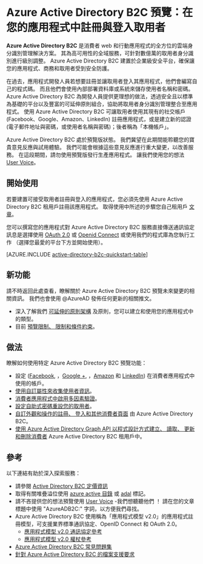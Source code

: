 <properties
    pageTitle="Azure Active Directory B2C 預覽：概觀 | Microsoft Azure"
    description="使用 Azure Active Directory B2C 開發取用者導向應用程式"
    services="active-directory-b2c"
    documentationCenter=""
    authors="swkrish"
    manager="msmbaldwin"
    editor=""/>

<tags
    ms.service="active-directory-b2c"
    ms.workload="identity"
    ms.tgt_pltfrm="na"
    ms.devlang="na"
    ms.topic="article"
    ms.date="09/28/2015"
    ms.author="swkrish"/>

# Azure Active Directory B2C 預覽：在您的應用程式中註冊與登入取用者

**Azure Active Directory B2C** 是消費者 web 和行動應用程式的全方位的雲端身分識別管理解決方案。 其為高可用性的全域服務，可針對數億萬的取用者身分識別進行級別調整。 Azure Active Directory B2C 建置於企業級安全平台，確保讓您的應用程式、商務和取用者受到安全防護。

在過去，應用程式開發人員若想要註冊並讓取用者登入其應用程式，他們會編寫自己的程式碼。 而且他們會使用內部部署資料庫或系統來儲存使用者名稱和密碼。 Azure Active Directory B2C 為開發人員提供更理想的做法，透過安全且以標準為基礎的平台以及豐富的可延伸原則組合，協助將取用者身分識別管理整合至應用程式。 使用 Azure Active Directory B2C 可讓取用者使用其現有的社交帳戶 (Facebook、Google、Amazon、LinkedIn) 註冊應用程式，或是建立新的認證 (電子郵件地址與密碼，或使用者名稱與密碼)；後者稱為「本機帳戶」。

Azure Active Directory B2C 處於預覽版狀態。 我們冀望在此期間能聆聽您的寶貴意見反應與試用體驗。 我們可能會根據這些意見反應進行重大變更，以改善服務。  在這段期間，請勿使用預覽版發行生產應用程式。 讓我們使用您的想法 [User Voice](http://feedback.azure.com/forums/169401-azure-active-directory)。

## 開始使用

若要建置可接受取用者註冊與登入的應用程式，您必須先使用 Azure Active Directory B2C 租用戶註冊該應用程式。 取得使用中所述的步驟您自己租用戶 [文章](active-directory-b2c-get-started.md)。

您可以撰寫您的應用程式對 Azure Active Directory B2C 服務直接傳送通訊協定訊息是選擇使用 [OAuth 2.0](active-directory-b2c-protocols.md#oauth2-authorization-code-flow) 或 [Openid Connect](active-directory-b2c-protocols.md#openid-connect-sign-in-flow) 或使用我們的程式庫為您執行工作 （選擇您最愛的平台下方並開始使用）。

[AZURE.INCLUDE [active-directory-b2c-quickstart-table](../../includes/active-directory-b2c-quickstart-table.md)]

## 新功能

請不時返回此處查看，瞭解關於 Azure Active Directory B2C 預覽未來變更的相關資訊。 我們也會使用 @AzureAD 發佈任何更新的相關推文。

- 深入了解我們 [可延伸的原則架構](active-directory-b2c-reference-policies.md) 及原則，您可以建立和使用您的應用程式中的類型。
- 目前 [預覽限制、 限制和條件約束](active-directory-b2c-limitations.md)。

## 做法

瞭解如何使用特定 Azure Active Directory B2C 預覽功能：

- 設定 ([Facebook](active-directory-b2c-setup-fb-app.md), ，[Google +](active-directory-b2c-setup-goog-app.md), ，[Amazon](active-directory-b2c-setup-amzn-app.md) 和 [LinkedIn](active-directory-b2c-setup-li-app.md)) 在消費者應用程式中使用的帳戶。
- [使用自訂屬性來收集使用者資訊](active-directory-b2c-reference-custom-attr.md)。
- [消費者應用程式中啟用多因素驗證](active-directory-b2c-reference-mfa.md)。
- [設定自助式密碼重設您的取用者](active-directory-b2c-reference-sspr.md)。
- [自訂外觀和操作的註冊、 登入和其他消費者頁面](active-directory-b2c-reference-ui-customization.md) 由 Azure Active Directory B2C。
- [使用 Azure Active Directory Graph API 以程式設計方式建立、 讀取、 更新和刪除消費者](active-directory-b2c-devquickstarts-graph-dotnet.md) Azure Active Directory B2C 租用戶中。

## 參考

以下連結有助於深入探索服務：

- 請參閱 [Active Directory B2C 定價資訊](https://azure.microsoft.com/pricing/details/active-directory-b2c)
- 取得有關堆疊溢位使用 [azure active 目錄](http://stackoverflow.com/questions/tagged/azure-active-directory) 或 [adal](http://stackoverflow.com/questions/tagged/adal) 標記。
- 請不吝提供您的想法預覽使用 [User Voice](http://feedback.azure.com/forums/169401-azure-active-directory) -我們想聽聽他們 ！ 請在您的文章標題中使用 "AzureADB2C:" 字詞，以方便我們尋找。
- Azure Active Directory B2C 使用稱為「應用程式模型 v2.0」的應用程式註冊模型，可支援業界標準通訊協定、OpenID Connect 和 OAuth 2.0。
  - [應用程式模型 v2.0 通訊協定參考](active-directory-b2c-reference-protocols.md)
  - [應用程式模型 v2.0 權杖參考](active-directory-b2c-reference-tokens.md)
- [Azure Active Directory B2C 常見問題集](active-directory-b2c-faqs.md)
- [針對 Azure Active Directory B2C 的檔案支援要求](active-directory-b2c-support.md)


